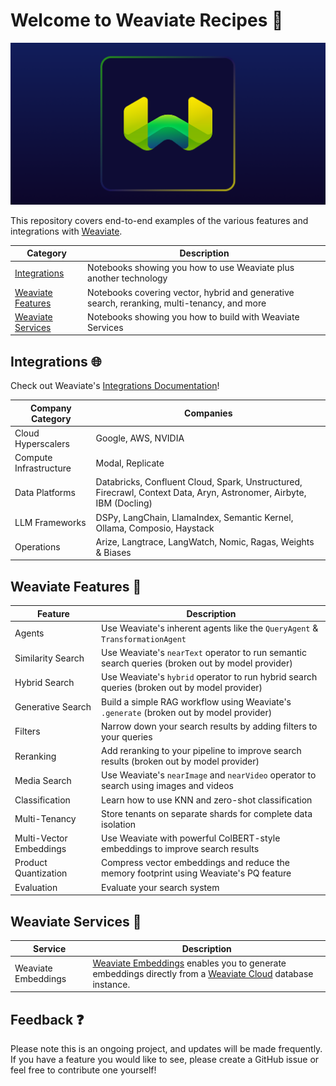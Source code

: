 # Welcome to Weaviate Recipes 💚

![Weaviate logo](.github/Weaviate.png)

This repository covers end-to-end examples of the various features and integrations with [Weaviate](https://www.weaviate.io).

| Category | Description |
| -------------|---------|
| [Integrations](/integrations)| Notebooks showing you how to use Weaviate plus another technology |
| [Weaviate Features](/weaviate-features) | Notebooks covering vector, hybrid and generative search, reranking, multi-tenancy, and more |
| [Weaviate Services](/weaviate-services/) | Notebooks showing you how to build with Weaviate Services |

## Integrations 🌐
Check out Weaviate's [Integrations Documentation](https://weaviate.io/developers/integrations)!

| Company Category | Companies |
|------------------|-----------|
| Cloud Hyperscalers | Google, AWS, NVIDIA |
| Compute Infrastructure | Modal, Replicate |
| Data Platforms| Databricks, Confluent Cloud, Spark, Unstructured, Firecrawl, Context Data, Aryn, Astronomer, Airbyte, IBM (Docling) |
| LLM Frameworks | DSPy, LangChain, LlamaIndex, Semantic Kernel, Ollama, Composio, Haystack |
| Operations | Arize, Langtrace, LangWatch, Nomic, Ragas, Weights & Biases |


## Weaviate Features 🔧

| Feature | Description |
|---------|-------------|
| Agents | Use Weaviate's inherent agents like the `QueryAgent` & `TransformationAgent` |
| Similarity Search | Use Weaviate's `nearText` operator to run semantic search queries (broken out by model provider) |
| Hybrid Search | Use Weaviate's `hybrid` operator to run hybrid search queries (broken out by model provider) |
| Generative Search | Build a simple RAG workflow using Weaviate's `.generate` (broken out by model provider) |
| Filters | Narrow down your search results by adding filters to your queries |
| Reranking | Add reranking to your pipeline to improve search results (broken out by model provider) |
| Media Search | Use Weaviate's `nearImage` and `nearVideo` operator to search using images and videos |
| Classification | Learn how to use KNN and zero-shot classification |
| Multi-Tenancy | Store tenants on separate shards for complete data isolation |
| Multi-Vector Embeddings | Use Weaviate with powerful ColBERT-style embeddings to improve search results |
| Product Quantization | Compress vector embeddings and reduce the memory footprint using Weaviate's PQ feature |
| Evaluation | Evaluate your search system |

## Weaviate Services 🧰
| Service | Description |
|---------|-------------|
| Weaviate Embeddings | [Weaviate Embeddings](https://weaviate.io/developers/wcs/embeddings) enables you to generate embeddings directly from a [Weaviate Cloud](https://console.weaviate.cloud/) database instance. | 

## Feedback ❓
Please note this is an ongoing project, and updates will be made frequently. If you have a feature you would like to see, please create a GitHub issue or feel free to contribute one yourself!
